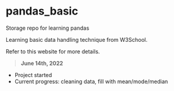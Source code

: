 # pandas_basic
Storage repo for learning pandas

Learning basic data handling technique from W3School.

Refer to this website for more details.

> **June 14th, 2022**
- Project started
- Current progress: cleaning data, fill with mean/mode/median
